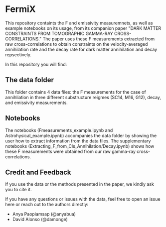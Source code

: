 # FermiX

This repository containts the F and emissivity measuremnets, as well as example notebooks on its usage, from its companion paper "DARK MATTER CONSTRAINTS FROM TOMOGRAPHIC GAMMA-RAY CROSS-CORRELATIONS." The paper uses these F measurements extracted from raw cross-correlations to obtain constraints on the velocity-averaged annihilation rate and the decay rate for dark matter annihilation and decay repsectively. 

In this repository you will find: 

## The data folder
This folder contains 4 data files: the F measurements for the case of annihliation in three different substructure reigmes (SC14, M16, G12), decay, and emissivity measurements.

## Notebooks
The notebooks (Fmeasurements_example.ipynb and Astrohysical_example.ipynb) accompanies the data folder by showing the user how to extract information from the data files. The supplementary notebooks (Extracting_F_from_Cls_Annihilation/Decay.ipynb) shows how these F measurements were obtained from our raw gamma-ray cross-correlations.

## Credit and Feedback 
If you use the data or the methods presented in the paper, we kindly ask you to cite it. 


If you have any questions or issues with the data, feel free to open an issue here or reach out to the authors directly: 
  * Anya Paopiamsap (@anyabua)
  * David Alonso (@damonge)
